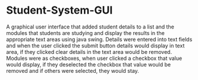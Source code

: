 # Student-System-GUI
A graphical user interface that added student details to a list and the modules that students are studying and display the results in the appropriate text areas using java swing. 
Details were entered into text fields and when the user clicked the submit button details would display in text area, if they clicked clear details in the text area would be removed. 
Modules were as checkboxes, when user clicked a checkbox that value would display, if they deselected the checkbox that value would be removed and if others were selected, they would stay.
